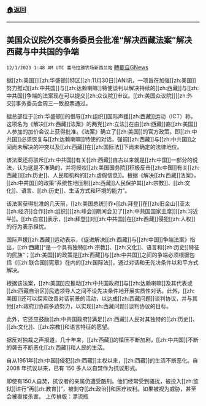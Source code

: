 ###  [:house:返回](README.md)
---


## 美国众议院外交事务委员会批准“解决西藏法案”解决西藏与中共国的争端
`12/1/2023 1:48 AM UTC 喜马拉雅农场新西兰站` [轉載自GNews](https://gnews.org/articles/2057127)

据[[zh:美国]][[zh:华盛顿]]特区[[zh:11月30日]]ANI讯，一项旨在加强[[zh:美国]]努力推动[[zh:中共国]]与[[zh:达赖喇嘛]]特使谈判以解决持续的[[zh:西藏]]与[[zh:中共国]]争端的法案现在可以提交[[zh:众议院]]审议。[[zh:美国众议院]][[zh:外交]]事务委员会周三一致投票通过。

据总部位于[[zh:华盛顿]]的倡导[[zh:组织]]国际声援[[zh:西藏]]运动（ICT）称，这项名为《解决[[zh:西藏]]法案》的两党[[zh:立法]]在由[[zh:西藏]]裔[[zh:美国]]人参加的加价会议上获得批准。《法案》确立了[[zh:美国]]的官方政策，即[[zh:中共国]]必须恢复与[[zh:达赖喇嘛]]特使的对话，强调[[zh:西藏]]与[[zh:中共国]]之间尚未解决的冲突以及[[zh:西藏]]在[[zh:国际法]]下尚未确定的法律地位。

该法案还将驳斥[[zh:中共国]]有关[[zh:西藏]]自古以来就是[[zh:中国]]一部分的说法，认为这是不准确的，并将授权[[zh:美国国务院]]积极反击[[zh:中国]]有关[[zh:西藏]][[zh:历史]]、人民和机构的[[zh:虚假信息]]。根据《解决[[zh:西藏]]法案》，[[zh:中共国]]的政策“系统性地压制[[zh:西藏]]人民保护其[[zh:宗教]]、[[zh:文化]]、语言、[[zh:历史]]、生活方式和环境的能力”。

该法案获得批准的几天前，[[zh:美国总统]]乔•[[zh:拜登]]在[[zh:旧金山]]亚太[[zh:经济]]合作[[zh:组织]][[zh:峰会]]期间会见了[[zh:中共国国家主席]][[zh:习近平]]。[[zh:白宫]]表示，[[zh:拜登]]对[[zh:中共国]]在[[zh:西藏]]侵犯[[zh:人权]]的行为表示担忧。

国际声援[[zh:西藏]]运动表示，《促进解决[[zh:西藏]]与[[zh:中国]]争端法案》指出，[[zh:西藏]]“是一个具有独特[[zh:宗教]]、[[zh:文化]]、语言和[[zh:历史]]特征的民族”；[[zh:美国]]的政策是[[zh:西藏]]与[[zh:中共国]]之间的争端必须根据包括《[[zh:联合国]]宪章》在内的[[zh:国际法]]，通过对话和无先决条件以和平方式解决。

根据该法案，[[zh:美国]]应推动[[zh:中共国政府]]与[[zh:达赖喇嘛]]及其代表或[[zh:西藏自治区]]民选领导人之间不设先决条件地开展实质性对话。此外，[[zh:美国]]还可以探索改善对话前景的活动，以达成[[zh:西藏问题]]谈判协议，并与其他[[zh:政府]]协调多边努力，以实现[[zh:西藏问题]]谈判协议的目标。

此外，它还应鼓励[[zh:中共国政府]]满足[[zh:西藏]]人民对其独特的[[zh:历史]]、[[zh:文化]]、[[zh:宗教]]和语言特征的愿望。

据反对独裁之声报道，几十年来，[[zh:西藏]]的镇压不断加剧，[[zh:中共国]]不断的袭击不断恶化[[zh:西藏]]和人民的生活。

自从1951年[[zh:中国]]侵犯[[zh:西藏]]主权以来，[[zh:西藏]]的生活不断恶化。自2008 年抗议以来，已有 150 多人以自焚作为抗议形式。

即使有150人自焚，抗议者的亲属仍遭受酷刑。他们经常受到骚扰，被投入[[zh:监狱]]进行“再[[zh:教育]]”，被剥夺[[zh:政治]]和医疗权利。如果被视为威胁，甚至会被直接杀害。
上传排版：漂流瓶
